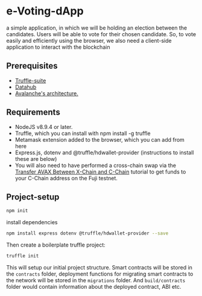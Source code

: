 # e-Voting-dApp
a simple application, in which we will be holding an election between the candidates. Users will be able to vote for their chosen candidate. So, to vote easily and efficiently using the browser, we also need a client-side application to interact with the blockchain

## Prerequisites

- [Truffle-suite](https://trufflesuite.com/)
- [Datahub](https://datahub-beta.figment.io/signup)
- [Avalanche's architecture.](https://docs.avax.network/learn/platform-overview/)

## Requirements
- NodeJS v8.9.4 or later.
- Truffle, which you can install with npm install -g truffle
- Metamask extension added to the browser, which you can add from here
- Express.js, dotenv and @truffle/hdwallet-provider (instructions to install these are below)
- You will also need to have performed a cross-chain swap via the [Transfer AVAX Between X-Chain and C-Chain](https://docs.avax.network/build/tutorials/platform/transfer-avax-between-x-chain-and-c-chain/) tutorial to get funds to your C-Chain address on the Fuji testnet.

## Project-setup

```sh
npm init
```

install dependencies

```sh
npm install express dotenv @truffle/hdwallet-provider --save

```
Then create a boilerplate truffle project:
```sh
truffle init
```

This will setup our initial project structure. Smart contracts will be stored in the `contracts` folder, deployment functions for migrating smart contracts to the network will be stored in the `migrations` folder. And `build/contracts` folder would contain information about the deployed contract, ABI etc.

